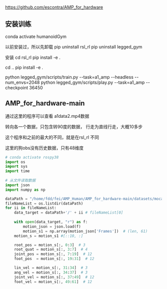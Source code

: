 

https://github.com/escontra/AMP_for_hardware


## 安装训练
conda activate humanoidGym

以前安装过，所以先卸载
pip uninstall rsl_rl 
pip uninstall legged_gym


安装
cd rsl_rl
pip install -e .

cd .. 
pip install -e .
 

python legged_gym/scripts/train.py --task=a1_amp --headless --num_envs=2048 
python legged_gym/scripts/play.py --task=a1_amp  --checkpoint  36450
 
 
## AMP_for_hardware-main
通过这里的程序可以查看 a1data2.mp4数据

转向各一个数据，只包含转90度的数据，
行走为直线行走，大概10多步

这个程序和之前的最大的不同，就是在rsl_rl 不同

这里的狗obs没有历史数据，只有48维度

``` python
# conda activate rospy38
import os
import sys
import time
 
# 从文件读取数据
import json
import numpy as np

dataPath = "/home/fdd/fei/AMP_Human/AMP_for_hardware-main/datasets/mocap_motions"
fileNameList = os.listdir(dataPath)
for ii in fileNameList:
    data_target = dataPath+'/' + ii # fileNameList[0]
 
    with open(data_target, "r") as f:
        motion_json = json.load(f) 
        motion_s1 = np.array(motion_json['Frames'])  # (len, 61)
    motion_s = motion_s1 #[::10, :]

    root_pos = motion_s[:, 0:3]  # 3
    root_quat = motion_s[:, 3:7]  # 4   
    joint_pos = motion_s[:, 7:19]  # 12
    foot_pos  = motion_s[:, 19:31]  # 12

    lin_vel = motion_s[:, 31:34]  # 3  
    ang_vel = motion_s[:, 34:37]  # 3  
    joint_vel = motion_s[:, 37:49]  # 12
    foot_vel = motion_s[:, 49:61]  # 12 
    
 
 

```








